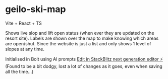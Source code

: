 # geilo-ski-map
Vite + React + TS

Shows live slop and lift open status (when ever they are updated on the resort site).
Labels are shown over the map to make knowing which areas are open/shut.
Since the website is just a list and only shows 1 level of slopes at any time.

Initialised in Bolt using AI prompts
[Edit in StackBlitz next generation editor ⚡️](https://stackblitz.com/~/github.com/strayllama/geilo-ski-map)
(Found to be a bit dodgy, lost a lot of changes as it goes, even when saving all the time...)